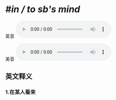 # ***\#in / to sb's mind*** 
英音
<audio src="./media/in  to sb’s mind1_AAC.aac" controls="controls"></audio>

美音
<audio src="./media/in  to sb’s mind2_AAC.aac" controls="controls"></audio>



  

英文释义
---
### 1.**在某人看来**  


